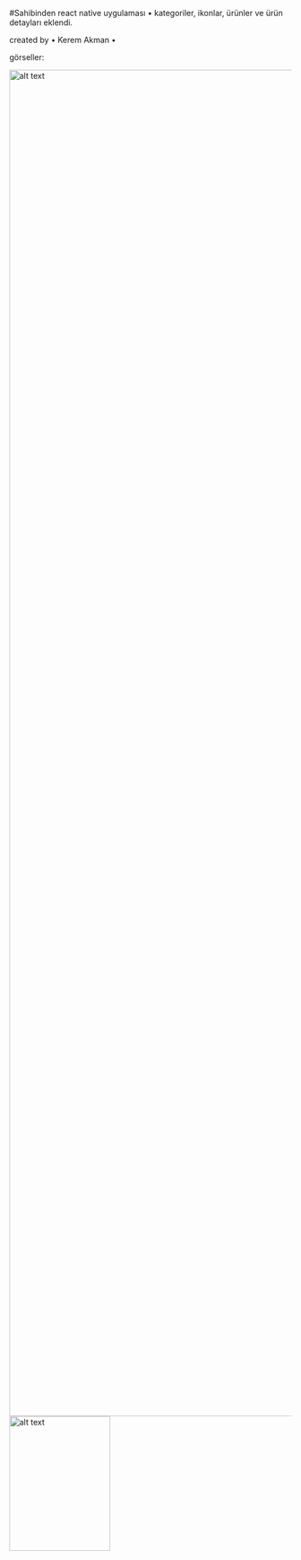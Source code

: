 #Sahibinden react native uygulaması
• kategoriler, ikonlar, ürünler ve ürün detayları eklendi.

created by • Kerem Akman •

görseller:

<img src="https://i.hizliresim.com/3e8o19k.jpg" alt="alt text" width="1800" height="2400">
<img src="https://i.hizliresim.com/lhd1ucb.jpg" alt="alt text" width="180" height="240">
